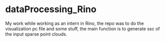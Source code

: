 # dataProcessing_Rino
My work while working as an intern in Rino, the repo was to do the visualization pc file and some stuff, the main function is to generate ssc of the input sparse point clouds.
